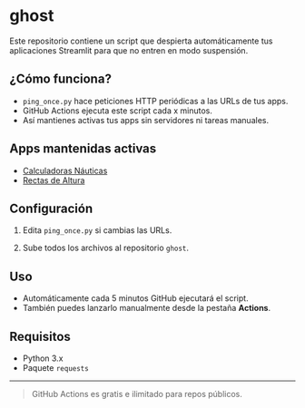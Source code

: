 # ghost

Este repositorio contiene un script que despierta automáticamente tus aplicaciones Streamlit para que no entren en modo suspensión.

## ¿Cómo funciona?

- `ping_once.py` hace peticiones HTTP periódicas a las URLs de tus apps.
- GitHub Actions ejecuta este script cada x minutos.
- Así mantienes activas tus apps sin servidores ni tareas manuales.

## Apps mantenidas activas

- [Calculadoras Náuticas](https://calculadorasnauticas.streamlit.app/)
- [Rectas de Altura](https://rectasaltura.streamlit.app/)

## Configuración

1. Edita `ping_once.py` si cambias las URLs.

2. Sube todos los archivos al repositorio `ghost`.

## Uso

- Automáticamente cada 5 minutos GitHub ejecutará el script.
- También puedes lanzarlo manualmente desde la pestaña **Actions**.

## Requisitos

- Python 3.x
- Paquete `requests`

---

> GitHub Actions es gratis e ilimitado para repos públicos.
